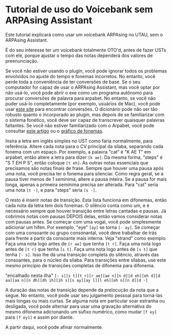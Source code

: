 # Tutorial de uso do Voicebank sem ARPAsing Assistant
Este tutorial explicará como usar um voicebank ARPAsing no UTAU, sem o ARPAsing Assistant.

É do seu interesse ter um voicebank totalmente OTO'd, antes de fazer USTs com ele, porque ajustar o tempo das notas dependerá dos valores de preenunciação.

Se você não estiver usando o plugin, você pode ignorar todos os problemas envolvidos no ajuste do tempo e fonemas incorretos. No entanto, você perde toda a conveniência de ter conversões de base.
Se o seu computador for capaz de usar o ARPAsing Assistant, mas você optar por não usá-lo, você pode abrir o exe como um programa autônomo para procurar conversões de palavra para arpabet. No entanto, se você não puder usá-lo completamente (por exemplo, usuários de Mac), você pode usar [este site]() para encontrar conversões. O dicionário pode não ser tão robusto quanto o incorporado ao plugin, mas depois de se familiarizar com o sistema fonético, você deve ser capaz de transcrever quaisquer palavras faltantes. Se você não estiver familiarizado com o Arpabet, você pode consultar [este artigo]() ou o [gráfico de fonemas]().

Insira a letra em inglês simples no UST como faria normalmente, para referência.
Altere cada nota para o CV principal da sílaba, separando cada fonema com um espaço. Por exemplo, a palavra "cat" é "K AE T" em arpabet, então altere a letra para dizer `[k ae]`. Da mesma forma, "steps" é "S T EH P S", então coloque `[t eh]`.
As outras notas essenciais que precisamos são notas finais de frase. Sempre que houver uma pausa após uma nota, você precisa ter o fonema para silenciar. Como regra geral, se a pausa tiver menos de 1 semínima, altere a pausa inteira. Se a pausa for mais longa, apenas a primeira semínima precisa ser alterada. Para "cat" seria uma nota `[t -]`, e para "steps" seria `[s -]`.

O resto é inserir notas de transição. Esta lista funciona em difonemas, então cada nota da letra tem dois fonemas.
O silêncio conta como um, e é necessário sempre que houver transição entre letras cantadas e pausas. Já cobrimos notas com pausas DEPOIS delas, então vamos considerar notas com pausas antes. Se começar com uma vogal, você pode simplesmente adicionar um hífen. Por exemplo, "eye" `[ay]` se torna `[- ay]`. Se começar com uma consoante ou grupo consonantal, você deve trabalhar de trás para frente a partir da consoante mais interna. Veja "strand" como exemplo. Faça uma nota logo antes de `[r ae]` que tenha `[t r]`. Faça uma nota logo antes de `[t r]` que tenha `[s t]`. Faça uma nota logo antes de `[s t]` que tenha `[- s]`. Isso lhe dá uma transição completa do silêncio, através das consoantes, para o núcleo da sílaba.
Para transições entre sílabas, use este mesmo princípio de transições completas de difonema para difonema.

"encalhado nesta ilha"
`[- s][s t][t r][r ae][ae n][n d][d eh][eh d][d aa][aa n][n dh][dh ih][ih s][s ay][ay l][l eh][eh n][n d][d -]`

A duração das notas de transição depende da prelocução da nota que a segue. No entanto, você pode usar seu julgamento pessoal para torná-las mais longas ou mais curtas.
Se alguma nota em particular soar estranha ou desligada, você pode alternar para usar uma gravação alternativa do mesmo difonema adicionando um sufixo numérico, como mudar `[f ey]` para `[f ey1]` e assim por diante.

A partir daqui, você pode afinar normalmente.